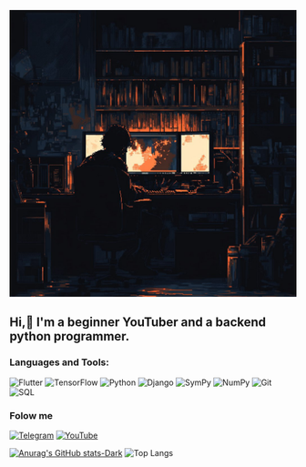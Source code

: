 [![Header](https://github.com/Jartick/Jartick/blob/main/assets/header.jpg)](https://www.youtube.com/@JartPythonDev)

## Hi,👋 I'm a beginner YouTuber and a backend python programmer.

### Languages and Tools:

![Flutter](https://img.shields.io/badge/-Flutter-090909?style=for-the-badge&logo=flutter&logoColor=47C5FB)
![TensorFlow](https://img.shields.io/badge/-TensorFlow-090909?style=for-the-badge&logo=tensorflow&logoColor=F88C00)
![Python](https://img.shields.io/badge/-Python-090909?style=for-the-badge&logo=Python&logoColor=E9D54D)
![Django](https://img.shields.io/badge/-Framework-090909?style=for-the-badge&logo=Django&logoColor=E5D3FF)
![SymPy](https://img.shields.io/badge/SymPy-090909?style=for-the-badge&logo=SymPy&logoColor=6296CC)
![NumPy](https://img.shields.io/badge/NumPy-090909?style=for-the-badge&logo=NumPy&logoColor=6296CC)
![Git](https://img.shields.io/badge/Git-090909?style=for-the-badge&logo=Git&logoColor=6296CC)
![SQL](https://img.shields.io/badge/SQL-090909?style=for-the-badge&logo=mysql&logoColor=6296CC)

### Folow me

[![Telegram](https://img.shields.io/badge/-Telegram-090909?style=for-the-badge&logo=telegram&logoColor=27A0D9)](https://t.me/JartPythonDev)
[![YouTube](https://img.shields.io/badge/-YouTube-090909?style=for-the-badge&logo=YouTube&logoColor=FF0000)](https://www.youtube.com/@JartPythonDev)

[![Anurag's GitHub stats-Dark](https://github-readme-stats.vercel.app/api?username=Jartick&show_icons=true&theme=dark#gh-dark-mode-only)](https://github.com/Jartick/github-readme-stats#gh-dark-mode-only)
![Top Langs](https://github-readme-stats.vercel.app/api/top-langs/?username=Jartick&layout=compact&show_icons=true&theme=dark#gh-dark-mode-only)
